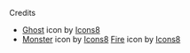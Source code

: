 Credits

- <a target="_blank" href="https://icons8.com/icon/17343/ghost">Ghost</a> icon by <a target="_blank" href="https://icons8.com">Icons8</a>
- <a target="_blank" href="https://icons8.com/icon/Lodz6ohohSjZ/monster-face">Monster</a> icon by <a target="_blank" href="https://icons8.com">Icons8</a>
<a target="_blank" href="https://icons8.com/icon/18515/fire">Fire</a> icon by <a target="_blank" href="https://icons8.com">Icons8</a>